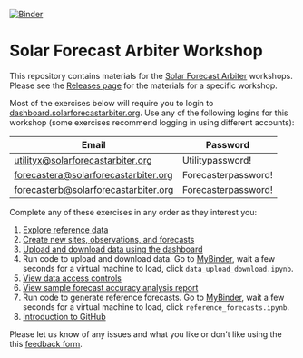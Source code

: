 [![Binder](https://mybinder.org/badge_logo.svg)](https://mybinder.org/v2/gh/SolarArbiter/workshop/master)

Solar Forecast Arbiter Workshop
===============================

This repository contains materials for the [Solar Forecast Arbiter](https://solarforecastarbiter.org) workshops. Please see the [Releases page](https://github.com/SolarArbiter/workshop/releases) for the materials for a specific workshop.

Most of the exercises below will require you to login to [dashboard.solarforecastarbiter.org](https://dashboard.solarforecastarbiter.org). Use any of the following logins for this workshop (some exercises recommend logging in using different accounts):

|Email                                 | Password          |
|--------------------------------------|-------------------|
|utilityx@solarforecastarbiter.org     |Utilitypassword!   |
|forecastera@solarforecastarbiter.org  |Forecasterpassword!|
|forecasterb@solarforecastarbiter.org  |Forecasterpassword!|

Complete any of these exercises in any order as they interest you:

1. [Explore reference data](reference_data.md)
2. [Create new sites, observations, and forecasts](metadata.md)
2. [Upload and download data using the dashboard](upload_download_data.md)
2. Run code to upload and download data. Go to [MyBinder](https://mybinder.org/v2/gh/SolarArbiter/2019-Denver-Workshop/master), wait a few seconds for a virtual machine to load, click `data_upload_download.ipynb`.
2. [View data access controls](data_access_control.md)
2. [View sample forecast accuracy analysis report](report.md)
2. Run code to generate reference forecasts. Go to [MyBinder](https://mybinder.org/v2/gh/SolarArbiter/2019-Denver-Workshop/master), wait a few seconds for a virtual machine to load, click `reference_forecasts.ipynb`.
2. [Introduction to GitHub](https://solarforecastarbiter.org/2019/01/29/Scratch-the-Surface-of-Github.html)

Please let us know of any issues and what you like or don't like using the this [feedback form](https://docs.google.com/forms/d/e/1FAIpQLSesG5GUMzcvDOVipyzdhaNIukBDNMfoQFrNB3vnGsUUP6NzcA/viewform).
